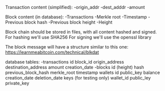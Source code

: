 Transaction content (simplified):
-origin_addr
-dest_adddr
-amount

Block content (in database):
-Transactions
-Merkle root
-Timestamp
-Previous block hash
-Previous block height
-Height

Block chain should be stored in files, with all content hashed and signed. For hashing we'll use SHA256
For signing we'll use the openssl library

The block message will have a structure similar to this one:
https://learnmeabitcoin.com/technical/blkdat



database tables:
-transactions
	id
	block_id
	origin_address
	destination_address
	amount
	creation_date
-blocks
	id (height)
	hash
	previous_block_hash
	merkle_root
	timestamp
wallets
	id
	public_key
	balance
	creation_date
	deletion_date
keys (for testing only)
	wallet_id
	public_ley
	private_key